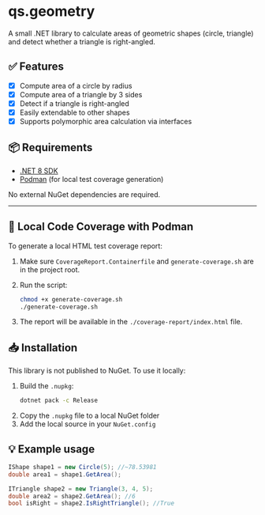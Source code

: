# qs.geometry

A small .NET library to calculate areas of geometric shapes (circle, triangle) and detect whether a triangle is right-angled.

## ✅ Features

- [x] Compute area of a circle by radius
- [x] Compute area of a triangle by 3 sides
- [x] Detect if a triangle is right-angled
- [x] Easily extendable to other shapes
- [x] Supports polymorphic area calculation via interfaces

## 📦 Requirements

- [.NET 8 SDK](https://dotnet.microsoft.com/en-us/download/dotnet/8.0)
- [Podman](https://podman.io/) (for local test coverage generation)

No external NuGet dependencies are required.

---

## 🧪 Local Code Coverage with Podman

To generate a local HTML test coverage report:

1. Make sure `CoverageReport.Containerfile` and `generate-coverage.sh` are in the project root.
2. Run the script:

   ```bash
   chmod +x generate-coverage.sh
   ./generate-coverage.sh
   ```
3. The report will be available in the `./coverage-report/index.html` file.
## 📥 Installation

This library is not published to NuGet. To use it locally:

1. Build the `.nupkg`:
   ```bash
   dotnet pack -c Release
   ```
2. Copy the `.nupkg` file to a local NuGet folder
3. Add the local source in your `NuGet.config`

## 💡 Example usage

```csharp
IShape shape1 = new Circle(5); //~78.53981
double area1 = shape1.GetArea();

ITriangle shape2 = new Triangle(3, 4, 5);
double area2 = shape2.GetArea(); //6
bool isRight = shape2.IsRightTriangle(); //True
```
